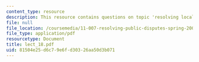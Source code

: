 ```yaml
---
content_type: resource
description: This resource contains questions on topic 'resolving local disputes'.
file: null
file_location: /coursemedia/11-007-resolving-public-disputes-spring-2005/81504e25d6c79e6fd30326aa50d3b071_lect_18.pdf
file_type: application/pdf
resourcetype: Document
title: lect_18.pdf
uid: 81504e25-d6c7-9e6f-d303-26aa50d3b071
---
```

